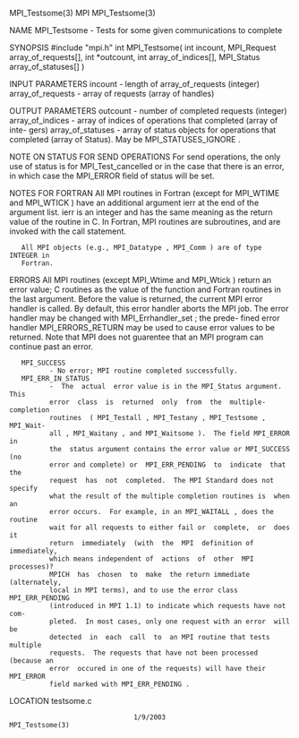 MPI_Testsome(3)                       MPI                      MPI_Testsome(3)



NAME
       MPI_Testsome -  Tests for some given communications to complete

SYNOPSIS
       #include "mpi.h"
       int MPI_Testsome(
               int incount,
               MPI_Request array_of_requests[],
               int *outcount,
               int array_of_indices[],
               MPI_Status array_of_statuses[] )

INPUT PARAMETERS
       incount
              - length of array_of_requests (integer)
       array_of_requests
              - array of requests (array of handles)


OUTPUT PARAMETERS
       outcount
              - number of completed requests (integer)
       array_of_indices
              -  array of indices of operations that completed (array of inte-
              gers)
       array_of_statuses
              - array of status objects for operations that  completed  (array
              of Status).  May be MPI_STATUSES_IGNORE .



NOTE ON STATUS FOR SEND OPERATIONS
       For  send  operations, the only use of status is for MPI_Test_cancelled
       or in the case that there is an error,  in  which  case  the  MPI_ERROR
       field of status will be set.


NOTES FOR FORTRAN
       All  MPI routines in Fortran (except for MPI_WTIME and MPI_WTICK ) have
       an additional argument ierr at the end of the argument list.   ierr  is
       an  integer and has the same meaning as the return value of the routine
       in C.  In Fortran, MPI routines are subroutines, and are  invoked  with
       the call statement.

       All MPI objects (e.g., MPI_Datatype , MPI_Comm ) are of type INTEGER in
       Fortran.


ERRORS
       All MPI routines (except MPI_Wtime and  MPI_Wtick  )  return  an  error
       value;  C routines as the value of the function and Fortran routines in
       the last argument.  Before the value is returned, the current MPI error
       handler  is called.  By default, this error handler aborts the MPI job.
       The error handler may be changed with MPI_Errhandler_set ;  the  prede-
       fined error handler MPI_ERRORS_RETURN may be used to cause error values
       to be returned.  Note that MPI does not guarentee that an  MPI  program
       can continue past an error.

       MPI_SUCCESS
              - No error; MPI routine completed successfully.
       MPI_ERR_IN_STATUS
              -  The  actual  error value is in the MPI_Status argument.  This
              error  class  is  returned  only  from  the  multiple-completion
              routines  ( MPI_Testall , MPI_Testany , MPI_Testsome , MPI_Wait-
              all , MPI_Waitany , and MPI_Waitsome ).  The field MPI_ERROR  in
              the  status argument contains the error value or MPI_SUCCESS (no
              error and complete) or  MPI_ERR_PENDING  to  indicate  that  the
              request  has  not  completed.  The MPI Standard does not specify
              what the result of the multiple completion routines is  when  an
              error occurs.  For example, in an MPI_WAITALL , does the routine
              wait for all requests to either fail or  complete,  or  does  it
              return  immediately  (with  the  MPI  definition of immediately,
              which means independent of  actions  of  other  MPI  processes)?
              MPICH  has  chosen  to  make  the return immediate (alternately,
              local in MPI terms), and to use the error class  MPI_ERR_PENDING
              (introduced in MPI 1.1) to indicate which requests have not com-
              pleted.  In most cases, only one request with an error  will  be
              detected  in  each  call  to  an MPI routine that tests multiple
              requests.  The requests that have not been processed (because an
              error  occured in one of the requests) will have their MPI_ERROR
              field marked with MPI_ERR_PENDING .



LOCATION
       testsome.c



                                   1/9/2003                    MPI_Testsome(3)
